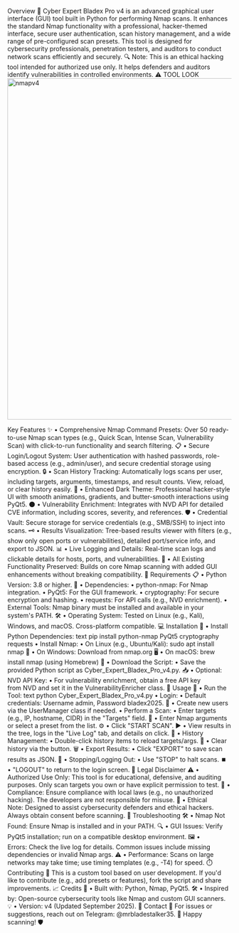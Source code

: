 Overview 📖
Cyber Expert Bladex Pro v4 is an advanced graphical user interface (GUI) tool built in Python for performing Nmap scans. It enhances the standard Nmap functionality with a professional, hacker-themed interface, secure user authentication, scan history management, and a wide range of pre-configured scan presets. This tool is designed for cybersecurity professionals, penetration testers, and auditors to conduct network scans efficiently and securely. 🔍
Note: This is an ethical hacking tool intended for authorized use only. It helps defenders and auditors identify vulnerabilities in controlled environments. ⚠️
TOOL LOOK <img width="1366" height="768" alt="nmapv4" src="https://github.com/user-attachments/assets/5762aed2-180b-4299-9022-d5b11447f3c2" />

Key Features ✨
• Comprehensive Nmap Command Presets: Over 50 ready-to-use Nmap scan types (e.g., Quick Scan, Intense Scan, Vulnerability Scan) with click-to-run functionality and search filtering. 📋
• Secure Login/Logout System: User authentication with hashed passwords, role-based access (e.g., admin/user), and secure credential storage using encryption. 🔒
• Scan History Tracking: Automatically logs scans per user, including targets, arguments, timestamps, and result counts. View, reload, or clear history easily. 📜
• Enhanced Dark Theme: Professional hacker-style UI with smooth animations, gradients, and butter-smooth interactions using PyQt5. 🌑
• Vulnerability Enrichment: Integrates with NVD API for detailed CVE information, including scores, severity, and references. 🛡️
• Credential Vault: Secure storage for service credentials (e.g., SMB/SSH) to inject into scans. 🗝️
• Results Visualization: Tree-based results viewer with filters (e.g., show only open ports or vulnerabilities), detailed port/service info, and export to JSON. 📊
• Live Logging and Details: Real-time scan logs and clickable details for hosts, ports, and vulnerabilities. 📝
• All Existing Functionality Preserved: Builds on core Nmap scanning with added GUI enhancements without breaking compatibility. 🔄
Requirements 📋
• Python Version: 3.8 or higher. 🐍
• Dependencies:
• python-nmap: For Nmap integration.
• PyQt5: For the GUI framework.
• cryptography: For secure encryption and hashing.
• requests: For API calls (e.g., NVD enrichment).
• External Tools: Nmap binary must be installed and available in your system's PATH. 🛠️
• Operating System: Tested on Linux (e.g., Kali), Windows, and macOS. Cross-platform compatible. 💻
Installation 🔧
• Install Python Dependencies:
text
pip install python-nmap PyQt5 cryptography requests 
• Install Nmap:
• On Linux (e.g., Ubuntu/Kali): sudo apt install nmap 🐧
• On Windows: Download from nmap.org 🖥️
• On macOS: brew install nmap (using Homebrew) 🍏
• Download the Script:
• Save the provided Python script as Cyber_Expert_Bladex_Pro_v4.py. 📥
• Optional: NVD API Key:
• For vulnerability enrichment, obtain a free API key from NVD and set it in the VulnerabilityEnricher class. 🔑
Usage 🚀
• Run the Tool:
text
python Cyber_Expert_Bladex_Pro_v4.py 
• Login:
• Default credentials: Username admin, Password bladex2025. 🔑
• Create new users via the UserManager class if needed.
• Perform a Scan:
• Enter targets (e.g., IP, hostname, CIDR) in the "Targets" field. 🎯
• Enter Nmap arguments or select a preset from the list. ⚙️
• Click "START SCAN". ▶️
• View results in the tree, logs in the "Live Log" tab, and details on click. 👀
• History Management:
• Double-click history items to reload targets/args. 🔄
• Clear history via the button. 🗑️
• Export Results:
• Click "EXPORT" to save scan results as JSON. 💾
• Stopping/Logging Out:
• Use "STOP" to halt scans. ⏹️
• "LOGOUT" to return to the login screen. 🚪
Legal Disclaimer ⚠️
• Authorized Use Only: This tool is for educational, defensive, and auditing purposes. Only scan targets you own or have explicit permission to test. 🚫
• Compliance: Ensure compliance with local laws (e.g., no unauthorized hacking). The developers are not responsible for misuse. 📜
• Ethical Note: Designed to assist cybersecurity defenders and ethical hackers. Always obtain consent before scanning. 🤝
Troubleshooting 🛠️
• Nmap Not Found: Ensure Nmap is installed and in your PATH. 🔍
• GUI Issues: Verify PyQt5 installation; run on a compatible desktop environment. 🖼️
• Errors: Check the live log for details. Common issues include missing dependencies or invalid Nmap args. ⚠️
• Performance: Scans on large networks may take time; use timing templates (e.g., -T4) for speed. ⏱️
Contributing 🤝
This is a custom tool based on user development. If you'd like to contribute (e.g., add presets or features), fork the script and share improvements. 📈
Credits 🙌
• Built with: Python, Nmap, PyQt5. 🛠️
• Inspired by: Open-source cybersecurity tools like Nmap and custom GUI scanners. 💡
• Version: v4 (Updated September 2025). 📅
Contact 💬
For issues or suggestions, reach out on Telegram: @mrbladestalker35. 🚀
Happy scanning! 🛡️
